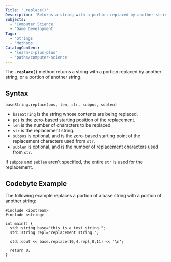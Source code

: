 ```yaml
---
Title: '.replace()'
Description: 'Returns a string with a portion replaced by another string.'
Subjects:
  - 'Computer Science'
  - 'Game Development'
Tags:
  - 'Strings'
  - 'Methods'
CatalogContent:
  - 'learn-c-plus-plus'
  - 'paths/computer-science'
---
```


The **`.replace()`** method returns a string with a portion replaced by another string, or a portion of another string.

## Syntax

```pseudo
baseString.replace(pos, len, str, subpos, sublen)
```

- `baseString` is the string whose contents are being replaced.
- `pos` is the zero-based starting position of the replacement.
- `len` is the number of characters to be replaced.
- `str` is the replacement string.
- `subpos` is optional, and is the zero-based starting point of the replacement characters used from `str`.
- `sublen` is optional, and is the number of replacement characters used from `str`.

If `subpos` and `sublen` aren't specified, the entire `str` is used for the replacement.

## Codebyte Example

The following example replaces a portion of a base string with a portion of another string:

```codebyte/cpp
#include <iostream>
#include <string>

int main() {
  std::string base="this is a test string.";
  std::string repl="replacement string.";

  std::cout << base.replace(10,4,repl,0,11) << '\n';

  return 0;
}
```
